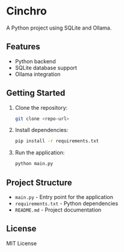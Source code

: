 # Cinchro

A Python project using SQLite and Ollama.

## Features
- Python backend
- SQLite database support
- Ollama integration

## Getting Started
1. Clone the repository:
   ```sh
   git clone <repo-url>
   ```
2. Install dependencies:
   ```sh
   pip install -r requirements.txt
   ```
3. Run the application:
   ```sh
   python main.py
   ```

## Project Structure
- `main.py` - Entry point for the application
- `requirements.txt` - Python dependencies
- `README.md` - Project documentation

## License
MIT License
